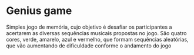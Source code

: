 # Genius game

Simples jogo de memória, cujo objetivo é desafiar os participantes a acertarem as diversas sequências musicais propostas no jogo. São quatro cores, verde, amarelo, azul e vermelho, que formam sequências aleatórias, que vão aumentando de dificuldade conforme o andamento do jogo